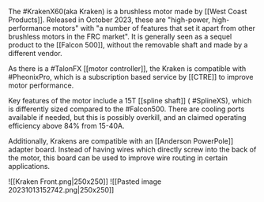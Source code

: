The #KrakenX60(aka Kraken) is a brushless motor made by [[West Coast Products]]. Released in October 2023, these are "high-power, high-performance motors" with "a number of features that set it apart from other brushless motors in the FRC market". It is generally seen as a sequel product to the [[Falcon 500]], without the removable shaft and made by a different vendor.

As there is a #TalonFX [[motor controller]], the Kraken is compatible with #PheonixPro, which is a subscription based service by [[CTRE]] to improve motor performance.

Key features of the motor include a 15T [[spline shaft]] ( #SplineXS), which is differently sized compared to the #Falcon500. There are cooling ports available if needed, but this is possibly overkill, and an claimed operating efficiency above 84% from 15-40A.

Additionally, Krakens are compatible with an [[Anderson PowerPole]] adapter board. Instead of having wires which directly screw into the back of the motor, this board can be used to improve wire routing in certain applications.

![[Kraken Front.png|250x250]]
![[Pasted image 20231013152742.png|250x250]]